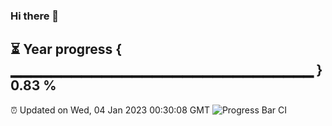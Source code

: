 ### Hi there 👋
⏳ Year progress { ▁▁▁▁▁▁▁▁▁▁▁▁▁▁▁▁▁▁▁▁▁▁▁▁▁▁▁▁▁▁ } 0.83 %
---
⏰ Updated on Wed, 04 Jan 2023 00:30:08 GMT
![Progress Bar CI](https://github.com/Moyi321/Moyi321/workflows/Progress%20Bar%20CI/badge.svg)
